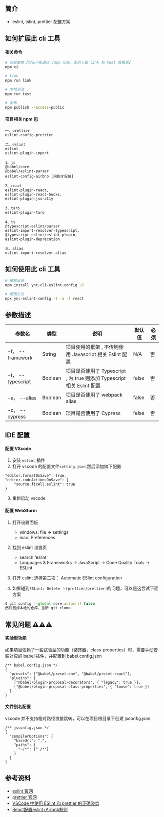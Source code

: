 ## 简介

- eslint, tslint, prettier 配置方案

## 如何扩展此 cli 工具

#### 相关命令

```bash
# 安装依赖【切记不能通过 cnpm 安装，否则下面 link 和 test 会报错】
npm ci

# link
npm run link

# 本地测试
npm run test

# 发布
npm publish --access=public
```

#### 项目相关 npm 包

```code
一、prettier
eslint-config-prettier

二、eslint
eslint
eslint-plugin-import

1、js
@babel/core
@babel/eslint-parser
eslint-config-airbnb [用到才安装]

2、react
eslint-plugin-react,
eslint-plugin-react-hooks,
eslint-plugin-jsx-a11y

3、taro
eslint-plugin-taro

4、ts
@typescript-eslint/parser
eslint-import-resolver-typescript,
@typescript-eslint/eslint-plugin,
eslint-plugin-deprecation

三、alias
eslint-import-resolver-alias
```

## 如何使用此 cli 工具

```bash
# 依赖安装
npm install ync-cli-eslint-config -D

# 使用方法
npx ync-eslint-config -t -a -f react
```

## 参数描述

| 参数名 | 类型 | 说明 | 默认值 | 必须 |
| --- | --- | --- | --- | --- |
| -f， --framework | String | 项目使用的框架 , 不传则使用 Javascript 相关 Eslint 配置 | N/A | 否 |
| -t， --typescript | Boolean | 项目是否使用了 Typescript , 为 true 则添加 Typescript 相关 Eslint 配置 | false | 否 |
| -a， --alias | Boolean | 项目是否使用了 webpack alias | false | 否 |
| -c， --cypress | Boolean | 项目是否使用了 Cypress | false | 否 |

## IDE 配置

#### 配置 VScode

1. 安装 `eslint` 插件
2. 打开 vscode 的配置文件`setting.json`,然后添加如下配置

```
"editor.formatOnSave": true,
"editor.codeActionsOnSave": {
    "source.fixAll.eslint": true
}
```

3. 重新启动 vscode

#### 配置 WebStorm

1. 打开设置面板

   - windows: file -> settings
   - mac: Preferences

2. 找到 eslint 设置页

   - search 'eslint'
   - Languages & Frameworks -> JavaScript -> Code Quality Tools -> ESLint

3. 打开 eslint
   选择第二项： Automatic ESlint configuration

4. 如果碰到`ESLint: Delete `␍`(prettier/prettier)`的问题，可以是这尝试下面方案

```javascript
$ git config --global core.autocrlf false
然后删掉本地的仓库，重新 git clone.
```

## 常见问题 ⚠️⚠️⚠️

#### 实验型功能

如果项目依赖了一些试验型的功能（装饰器，class-properties）时，需要手动安装对应的 babel 插件，并配置到 babel.config.json

```
/** babel.config.json */
{
  "presets": ["@babel/preset-env", "@babel/preset-react"],
  "plugins": [
    ["@babel/plugin-proposal-decorators", { "legacy": true }],
    ["@babel/plugin-proposal-class-properties", { "loose": true }]
  ]
}
```

#### 文件别名配置

vscode 并不支持相对路径直接跳转，可以在项目根目录下创建 jsconfig.json 

```
/** jsconfig.json */
{
  "compilerOptions": {
    "baseUrl": ".",
    "paths": {
      "~/*": ["./*"]
    }
  }
}
```

## 参考资料

- [eslint 官网](https://eslint.org)
- [prettier 官网](https://prettier.io)
- [VSCode 中使用 ESlint 和 prettier 的正确姿势](https://zhuanlan.zhihu.com/p/159426292)
- [React配置eslint+Airbnb规则](https://www.jianshu.com/p/6f7a84e570aa)
